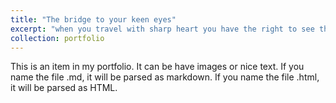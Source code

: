 ```yaml
---
title: "The bridge to your keen eyes"
excerpt: "when you travel with sharp heart you have the right to see the life. <br/><img src='milano.JPG'>"
collection: portfolio
---
```


This is an item in my portfolio. It can be have images or nice text. If you name the file .md, it will be parsed as markdown. If you name the file .html, it will be parsed as HTML. 
